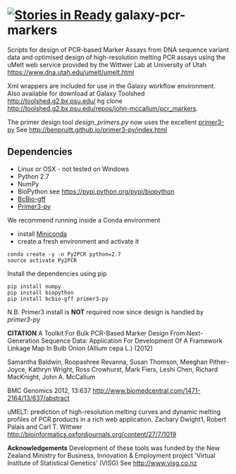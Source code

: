 [![Stories in Ready](https://badge.waffle.io/cfljam/galaxy-pcr-markers.png?label=ready&title=Ready)](https://waffle.io/cfljam/galaxy-pcr-markers)
galaxy-pcr-markers
==================

Scripts for design of PCR-based Marker Assays from DNA sequence variant data and optimised design of high-resolution melting PCR assays using the uMelt web service provided by the Wittwer Lab at University of Utah https://www.dna.utah.edu/umelt/umelt.html

Xml wrappers are included for use in the  Galaxy  workflow environment.
Also available for download at Galaxy Toolshed http://toolshed.g2.bx.psu.edu/
hg clone http://toolshed.g2.bx.psu.edu/repos/john-mccallum/pcr_markers.

The primer design tool *design_primers.py*  now uses the excellent [primer3-py](https://github.com/benpruitt/primer3-py) See  http://benpruitt.github.io/primer3-py/index.html

Dependencies
------------
- Linux or OSX - not tested on Windows 
- Python 2.7
- NumPy
- BioPython see https://pypi.python.org/pypi/biopython
- [BcBio-gff](https://github.com/chapmanb/bcbb/tree/master/gff)
- [Primer3-py](https://github.com/benpruitt/primer3-py)

We recommend running inside a Conda environment

- install [Miniconda](https://conda.io/docs/install/quick.html)
- create a fresh environment and activate it

```
conda create -y -n Py2PCR python=2.7
source activate Py2PCR
```
Install the dependencies using pip

```
pip install numpy
pip install biopython
pip install bcbio-gff primer3-py
```
N.B. Primer3 install is **NOT** required now since design is handled by *primer3-py*


**CITATION**
A Toolkit For Bulk PCR-Based Marker Design From Next-Generation Sequence Data: Application For Development Of A Framework Linkage Map In Bulb Onion (Allium cepa L.) (2012)

Samantha Baldwin, Roopashree Revanna, Susan Thomson, Meeghan Pither-Joyce, Kathryn Wright, Ross Crowhurst, Mark Fiers, Leshi Chen, Richard MacKnight, John A. McCallum

BMC Genomics 2012, 13:637  http://www.biomedcentral.com/1471-2164/13/637/abstract

uMELT: prediction of high-resolution melting curves and dynamic melting profiles of PCR products in a rich web application.
Zachary Dwight1, Robert Palais and Carl T. Wittwer http://bioinformatics.oxfordjournals.org/content/27/7/1019

**Acknowledgements**
Development of these tools was funded by the New Zealand Ministry for Business, Innovation & Employment project 'Virtual Institute of Statistical Genetics' (VISG)
See http://www.visg.co.nz
